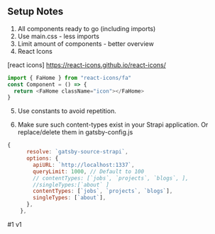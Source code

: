 ## Setup Notes

1. All components ready to go (including imports)
2. Use main.css - less imports
3. Limit amount of components - better overview
4. React Icons

[react icons] https://react-icons.github.io/react-icons/

```javascript
import { FaHome } from "react-icons/fa"
const Component = () => {
  return <FaHome className="icon"></FaHome>
}
```

5. Use constants to avoid repetition.

6. Make sure such content-types exist in your Strapi application. Or replace/delete them in gatsby-config.js

```javascript
{
      resolve: `gatsby-source-strapi`,
      options: {
        apiURL: `http://localhost:1337`,
        queryLimit: 1000, // Default to 100
        // contentTypes: [`jobs`, `projects`, `blogs`, ],
        //singleTypes:[`about` ]
        contentTypes: [`jobs`, `projects`, `blogs`],
        singleTypes: [`about`],
      },
    },
```
#1 v1
